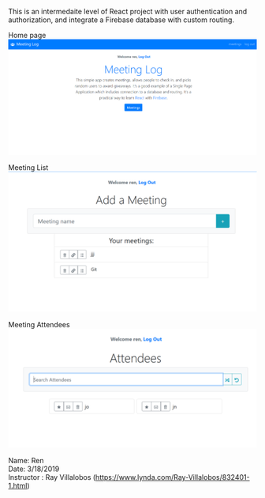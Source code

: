 This is an intermedaite level of React project with user authentication and authorization, and integrate a Firebase database with custom routing.

Home page
![](images/home.PNG)

Meeting List
![](images/add.PNG)

Meeting Attendees
![](images/attendees.PNG)



Name: Ren
<br />
Date: 3/18/2019
<br />
Instructor : Ray Villalobos (https://www.lynda.com/Ray-Villalobos/832401-1.html)
